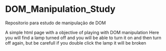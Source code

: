 # DOM_Manipulation_Study
Repositorio para estudo de manipulação de DOM

A simple html page with a objective of playing with DOM manipulation
Here you will find a lamp turned off and you will be able to turn it on and then turn off again, but be carefull if you double click the lamp it will be broken
